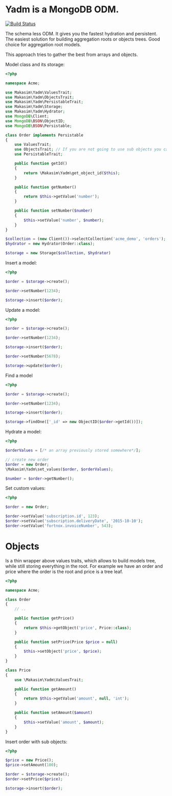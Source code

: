 # Yadm is a MongoDB ODM.

[![Build Status](https://travis-ci.org/makasim/values.png?branch=master)](https://travis-ci.org/makasim/yadm)

The schema less ODM. It gives you the fastest hydration and persistent. The easiest solution for building aggregation roots or objects trees. Good choice for aggregation root models.

This approach tries to gather the best from arrays and objects.

Model class and its storage:

```php
<?php

namespace Acme;

use Makasim\Yadm\ValuesTrait;
use Makasim\Yadm\ObjectsTrait;
use Makasim\Yadm\PersistableTrait;
use Makasim\Yadm\Storage;
use Makasim\Yadm\Hydrator;
use MongoDB\Client;
use MongoDB\BSON\ObjectID;
use MongoDB\BSON\Persistable;

class Order implements Persistable
{
    use ValuesTrait;
    use ObjectsTrait; // If you are not going to use sub objects you can remove it.
    use PersistableTrait;

    public function getId()
    {
        return \Makasim\Yadm\get_object_id($this);
    }

    public function getNumber()
    {
        return $this->getValue('number');
    }

    public function setNumber($number)
    {
        $this->setValue('number', $number);
    }
}

$collection = (new Client())->selectCollection('acme_demo', 'orders');
$hydrator = new Hydrator(Order::class);

$storage = new Storage($collection, $hydrator)
```

Insert a model:

```php
<?php

$order = $storage->create();

$order->setNumber(1234);

$storage->insert($order);
```

Update a model:

```php
<?php

$order = $storage->create();

$order->setNumber(1234);

$storage->insert($order);

$order->setNumber(5678);

$storage->update($order);
```

Find a model

```php
<?php

$order = $storage->create();

$order->setNumber(1234);

$storage->insert($order);

$storage->findOne(['_id' => new ObjectID($order->getId())]);
```

Hydrate a model:

```php
<?php

$orderValues = [/* an array previously stored somewhere*/];

// create new order
$order = new Order;
\Makasim\Yadm\set_values($order, $orderValues);

$number = $order->getNumber();
```

Set custom values:

```php
<?php

$order = new Order;

$order->setValue('subscription.id', 123);
$order->setValue('subscription.deliveryDate', '2015-10-10');
$order->setValue('fortnox.invoiceNumber', 543);
```

# Objects

Is a thin wrapper above values traits, which allows to build models tree, while still storing everything in the root.
For example we have an order and price where the order is the root and price is a tree leaf.

```php
<?php

namespace Acme;

class Order
{
    // ..

    public function getPrice()
    {
        return $this->getObject('price', Price::class);
    }

    public function setPrice(Price $price = null)
    {
        $this->setObject('price', $price);
    }
}

class Price
{
    use \Makasim\Yadm\ValuesTrait;

    public function getAmount()
    {
        return $this->getValue('amount', null, 'int');
    }

    public function setAmount($amount)
    {
        $this->setValue('amount', $amount);
    }
}
```

Insert order with sub objects:

```php
<?php

$price = new Price();
$price->setAmount(100);

$order = $storage->create();
$order->setPrice($price);

$storage->insert($order);
```
